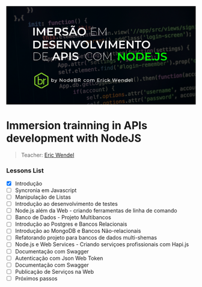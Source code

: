 <div style="display: flex; justify-content: center; align-items: center;">
    <img src="screen.png" alt="screenshot.png">
</div>

# Immersion trainning in APIs development with NodeJS

> Teacher: [Eric Wendel](https://erickwendel.teachable.com/)

<h3>Lessons List</h3>

- [x] Introdução
- [ ] Syncronia em Javascript
- [ ] Manipulação de Listas
- [ ] Introdução ao desenvolvimento de testes
- [ ] Node.js além da Web - criando ferramentas de linha de comando
- [ ] Banco de Dados - Projeto Multibancos
- [ ] Introdução ao Postgres e Bancos Relacionais
- [ ] Introdução ao MongoDB e Bancos Não-relacionais
- [ ] Refatorando projeto para bancos de dados multi-shemas
- [ ] Node.js e Web Services - Criando serviçoes profissionais com Hapi.js
- [ ] Documentação com Swagger
- [ ] Autenticação com Json Web Token
- [ ] Documentação com Swagger
- [ ] Publicação de Serviços na Web
- [ ] Próximos passos
